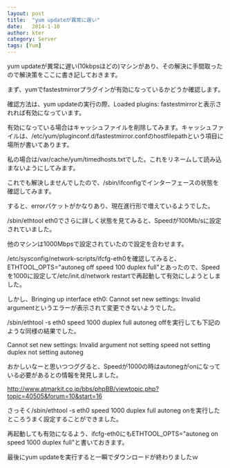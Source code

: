 ```yaml
---
layout: post
title:  "yum updateが異常に遅い"
date:   2014-1-10
author: kter
category: Server
tags: [Yum]
---
```

yum updateが異常に遅い(10kbpsほどの)マシンがあり、その解決に手間取ったので解決策をここに書き記しておきます。

まず、yumでfastestmirrorプラグインが有効になっているかどうか確認します。

確認方法は、yum updateの実行の際、Loaded plugins: fastestmirrorと表示されれば有効になっています。

有効になっている場合はキャッシュファイルを削除してみます。キャッシュファイルは、/etc/yum/pluginconf.d/fastestmirror.confのhostfilepathという項目に場所が書いてあります。

私の場合は/var/cache/yum/timedhosts.txtでした。これをリネームして読み込まないようにしてみます。



これでも解決しませんでしたので、/sbin/ifconfigでインターフェースの状態を確認してみます。

すると、errorパケットがかなりあり、現在進行形で増えているようでした。

/sbin/ethtool eth0でさらに詳しく状態を見てみると、Speedが100Mb/sに設定されていました。

他のマシンは1000Mbpsで設定されていたので設定を合わせます。

/etc/sysconfig/network-scripts/ifcfg-eth0を確認してみると、ETHTOOL_OPTS="autoneg off speed 100 duplex full"とあったので、Speedを1000に設定して/etc/init.d/network restartで再起動して有効にしようとしました。

しかし、Bringing up interface eth0:  Cannot set new settings: Invalid argumentというエラーが表示されて変更できないようでした。

/sbin/ethtool -s eth0 speed 1000 duplex full autoneg offを実行しても下記のような同様の結果でした。

Cannot set new settings: Invalid argument
not setting speed
not setting duplex
not setting autoneg



おかしいなーと思いつつググると、Speedが1000の時はautonegがonになっている必要があるとの情報を発見しました。

<http://www.atmarkit.co.jp/bbs/phpBB/viewtopic.php?topic=40505&forum=10&start=16>



さっそく/sbin/ethtool -s eth0 speed 1000 duplex full autoneg onを実行したところうまく設定することができました。

再起動しても有効になるよう、ifcfg-eth0にもETHTOOL_OPTS="autoneg on speed 1000 duplex full"と書いておきます。



最後にyum updateを実行すると一瞬でダウンロードが終わりましたｗ
